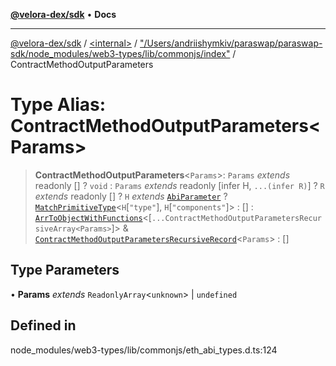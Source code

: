 [**@velora-dex/sdk**](../../../../README.md) • **Docs**

***

[@velora-dex/sdk](../../../../globals.md) / [\<internal\>](../../../README.md) / ["/Users/andriishymkiv/paraswap/paraswap-sdk/node\_modules/web3-types/lib/commonjs/index"](../README.md) / ContractMethodOutputParameters

# Type Alias: ContractMethodOutputParameters\<Params\>

> **ContractMethodOutputParameters**\<`Params`\>: `Params` *extends* readonly [] ? `void` : `Params` *extends* readonly [infer H, `...(infer R)`] ? `R` *extends* readonly [] ? `H` *extends* [`AbiParameter`](AbiParameter.md) ? [`MatchPrimitiveType`](MatchPrimitiveType.md)\<`H`\[`"type"`\], `H`\[`"components"`\]\> : [] : [`ArrToObjectWithFunctions`](../../../type-aliases/ArrToObjectWithFunctions.md)\<[`...ContractMethodOutputParametersRecursiveArray<Params>`]\> & [`ContractMethodOutputParametersRecursiveRecord`](../../../type-aliases/ContractMethodOutputParametersRecursiveRecord.md)\<`Params`\> : []

## Type Parameters

• **Params** *extends* `ReadonlyArray`\<`unknown`\> \| `undefined`

## Defined in

node\_modules/web3-types/lib/commonjs/eth\_abi\_types.d.ts:124
